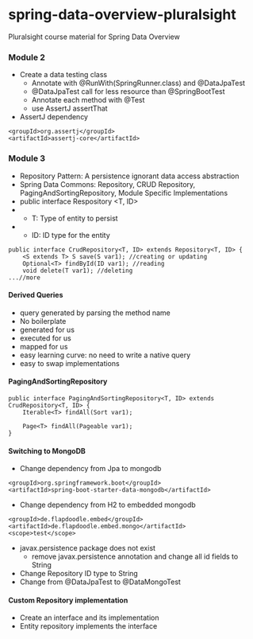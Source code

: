 # spring-data-overview-pluralsight
Pluralsight course material for Spring Data Overview

### Module 2
* Create a data testing class
  - Annotate with @RunWith(SpringRunner.class) and @DataJpaTest
  - @DataJpaTest call for less resource than @SpringBootTest
  - Annotate each method with @Test
  - use AssertJ assertThat
* AssertJ dependency
```
<groupId>org.assertj</groupId>
<artifactId>assertj-core</artifactId>
```
### Module 3
* Repository Pattern: A persistence ignorant data access abstraction
* Spring Data Commons: Repository, CRUD Repository, PagingAndSortingRepository, Module Specific Implementations
* public interface Respository <T, ID>
*   - T: Type of entity to persist
*   - ID: ID type for the entity
```
public interface CrudRepository<T, ID> extends Repository<T, ID> {
    <S extends T> S save(S var1); //creating or updating
    Optional<T> findById(ID var1); //reading
    void delete(T var1); //deleting
...//more
```
#### Derived Queries
* query generated by parsing the method name
* No boilerplate
* generated for us
* executed for us
* mapped for us
* easy learning curve: no need to write a native query
* easy to swap implementations
#### PagingAndSortingRepository
```
public interface PagingAndSortingRepository<T, ID> extends CrudRepository<T, ID> {
    Iterable<T> findAll(Sort var1);

    Page<T> findAll(Pageable var1);
}
```
#### Switching to MongoDB
* Change dependency from Jpa to mongodb
```
<groupId>org.springframework.boot</groupId>
<artifactId>spring-boot-starter-data-mongodb</artifactId>
```
* Change dependency from H2 to embedded mongodb
```
<groupId>de.flapdoodle.embed</groupId>
<artifactId>de.flapdoodle.embed.mongo</artifactId>
<scope>test</scope>
```
* javax.persistence package does not exist
  - remove javax.persistence annotation and change all id fields to String
* Change Repository ID type to String
* Change from @DataJpaTest to @DataMongoTest
#### Custom Repository implementation
* Create an interface and its implementation
* Entity repository implements the interface

